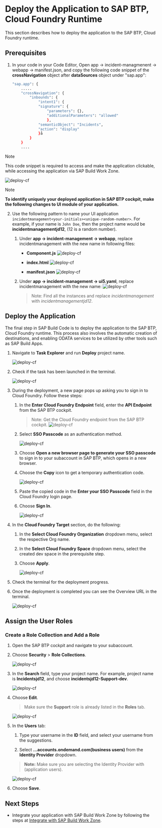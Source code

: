 # Deploy the Application to SAP BTP, Cloud Foundry Runtime

This section describes how to deploy the application to the SAP BTP, Cloud Foundry runtime.

## Prerequisites

1. In your code in your Code Editor, Open app &rarr; incident-managmenent &rarr; webapp &rarr; manifest.json, and copy the following code snippet of the **crossNavigation** object after **dataSources** object under "sap.app":

    ```sh
    "sap.app": {
        .....
        "crossNavigation": {
            "inbounds": {
                "intent1": {
                "signature": {
                    "parameters": {},
                    "additionalParameters": "allowed"
                    },
                "semanticObject": "Incidents",
                "action": "display"
                }å
            }
        }
        ....
    ```


> [!Note]
> This code snippet is required to access and make the application clickable, while accessing the application via SAP Build Work Zone.

![deploy-cf](../images/deploy-cf/crossnavigation.png)  


> [!Note]
> **To identify uniquely your deployed application in SAP BTP cockpit, make the following changes to UI module of your application.**

2. Use the following pattern to name your UI application `incidentmanagement<your-initials><unique-random-number>`. For example, if your name is `John Doe`, then the project name would be **incidentmanagementjd12**, (12 is a random number). 

    1. Under **app &rarr; incident-management &rarr; webapp**, replace incidentmanagement with the new name in following files:

        - **Component.js**
            ![deploy-cf](../images/deploy-cf/componentjs.png)  

        - **index.html**
            ![deploy-cf](../images/deploy-cf/index.png)

        - **manifest.json**
            ![deploy-cf](../images/deploy-cf/manifest.png)

    2. Under **app &rarr; incident-management &rarr; ui5.yaml**, replace incidentmanagement with the new name:
            ![deploy-cf](../images/deploy-cf/ui5.png)

        > Note: Find all the instances and replace *incidentmanagement* with *incidentmanagementjd12*. 


## Deploy the Application

The final step in SAP Build Code is to deploy the application to the SAP BTP, Cloud Foundry runtime. This process also involves the automatic creation of destinations, and enabling ODATA services to be utilized by other tools such as SAP Build Apps.

1. Navigate to **Task Explorer** and run **Deploy** project name.

    ![deploy-cf](../images/deploy-cf/taskexplorer.png)

2. Check if the task has been launched in the terminal.

    ![deploy-cf](../images/deploy-cf/deploy_cf_terminal.png)

3. During the deployment, a new page pops up asking you to sign in to Cloud Foundry. Follow these steps:

    1. In the **Enter Cloud Foundry Endpoint** field, enter the **API Endpoint** from the SAP BTP cockpit.

        > Note: Get the Cloud Foundry endpoint from the SAP BTP cockpit.
        ![deploy-cf](../images/deploy-cf/retrieve_endpoint.png) 

    2. Select **SSO Passcode** as an authentication method.

        ![deploy-cf](../images/deploy-cf/ssopasscode.png)

    3. Choose **Open a new browser page to generate your SSO passcode** to sign in to your subaccount in SAP BTP, which opens in a new browser.

    4. Choose the **Copy** icon to get a temporary authentication code.

        ![deploy-cf](../images/deploy-cf/deploy_auth_code.png)
    
    5. Paste the copied code in the **Enter your SSO Passcode** field in the Cloud Foundry login page.

    6. Choose **Sign In**.

        ![deploy-cf](../images/deploy-cf/deploy_sign_in.png)

4. In the **Cloud Foundry Target** section, do the following:

    1. In the **Select Cloud Foundry Organization** dropdown menu, select the respective Org name.

    2. In the **Select Cloud Foundry Space** dropdown menu, select the created dev space in the prerequisite step. 

    3. Choose **Apply**.

        ![deploy-cf](../images/deploy-cf/cf_targets.png)

5. Check the terminal for the deployment progress. 

6. Once the deployment is completed you can see the Overview URL in the terminal.

    ![deploy-cf](../images/deploy-cf/deploy_completed.png)

## Assign the User Roles

### Create a Role Collection and Add a Role

1. Open the SAP BTP cockpit and navigate to your subaccount.

2. Choose **Security** > **Role Collections**.

    ![deploy-cf](../images/deploy-cf/role_create.png)

3. In the **Search** field, type your project name. For example, project name is **Incidentsjd12**, and choose **incidentsjd12-Support-dev**.

    ![deploy-cf](../images/deploy-cf/select_support_role.png)

4. Choose **Edit**.

    > Make sure the **Support** role is already listed in the **Roles** tab.

    ![deploy-cf](../images/deploy-cf/check_support.png)

5. In the **Users** tab:

    1. Type your username in the **ID** field, and select your username from the suggestions.

    2. Select **...accounts.ondemand.com(business users)** from the **Identity Provider** dropdown.

    > **Note:** Make sure you are selecting the Identity Provider with (application users).

    ![deploy-cf](../images/deploy-cf/add_user.png)

6. Choose **Save**.

## Next Steps

- Integrate your application with SAP Build Work Zone by following the steps at [Integrate with SAP Build Work Zone](integrate-workzone.md).
